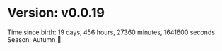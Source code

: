 # Version: v0.0.19
Time since birth: 19 days, 456 hours, 27360 minutes, 1641600 seconds
Season: Autumn 🍁
